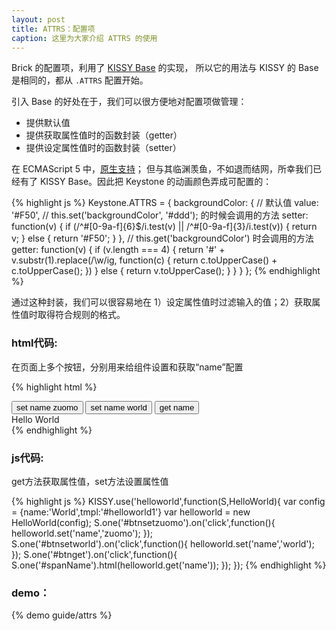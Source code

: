 ```yaml
---
layout: post
title: ATTRS：配置项
caption: 这里为大家介绍 ATTRS 的使用
---
```


Brick 的配置项，利用了
[KISSY Base](http://docs.kissyui.com/docs/html/api/core/base/base.html) 的实现，
所以它的用法与 KISSY 的 Base 是相同的，都从 `.ATTRS` 配置开始。

引入 Base 的好处在于，我们可以很方便地对配置项做管理：

 - 提供默认值
 - 提供获取属性值时的函数封装（getter）
 - 提供设定属性值时的函数封装（setter）

在 ECMAScript 5 中，[原生支持](https://developer.mozilla.org/en-US/docs/JavaScript/Guide/Working_with_Objects#Defining_Getters_and_Setters)；
但与其临渊羡鱼，不如退而结网，所幸我们已经有了 KISSY Base。因此把 Keystone 的动画颜色弄成可配置的：

{% highlight js %}
Keystone.ATTRS = {
    backgroundColor: {
        // 默认值
        value: '#F50',
        // this.set('backgroundColor', '#ddd'); 的时候会调用的方法
        setter: function(v) {
            if (/^\#[0-9a-f]{6}$/i.test(v) || /^\#[0-9a-f]{3}/i.test(v)) {
                return v;
            }
            else {
                return '#F50';
            }
        },
        // this.get('backgroundColor') 时会调用的方法
        getter: function(v) {
            if (v.length === 4) {
                return '#' + v.substr(1).replace(/\w/ig, function(c) {
                    return c.toUpperCase() + c.toUpperCase();
                })
            }
            else {
                return v.toUpperCase();
            }
        }
    }
};
{% endhighlight %}

通过这种封装，我们可以很容易地在 1）设定属性值时过滤输入的值；2）获取属性值时取得符合规则的格式。

### html代码:

在页面上多个按钮，分别用来给组件设置和获取“name”配置

{% highlight html %}
<div id="container1">
    <button id="btnsetzuomo" class="btn btn-taobao btn-size30">
        set name zuomo
    </button>
    <button id="btnsetworld" class="btn btn-shopping-cart btn-size30">
        set name world
    </button>
    <button id="btnget" class="btn btn-taobao btn-size30">
        get name
    </button>
    <div id="helloworld1">
        <span>Hello <span id="spanName">World</span></span>
    </div>
</div>
{% endhighlight %}

### js代码:

get方法获取属性值，set方法设置属性值

{% highlight js %}
KISSY.use('helloworld',function(S,HelloWorld){
    var config = {name:'World',tmpl:'#helloworld1'}
    var helloworld = new HelloWorld(config);
    S.one('#btnsetzuomo').on('click',function(){
        helloworld.set('name','zuomo');
    });
    S.one('#btnsetworld').on('click',function(){
        helloworld.set('name','world');
    });
    S.one('#btnget').on('click',function(){
        S.one('#spanName').html(helloworld.get('name'));
    });
});
{% endhighlight %}

### demo：

{% demo guide/attrs %}


